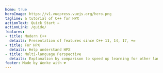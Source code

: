 ```yaml
---
home: true
heroImage: https://v1.vuepress.vuejs.org/hero.png
tagline: a tutorial of C++ for HPX
actionText: Quick Start →
actionLink: /guide/
features:
- title: Modern C++
  details: Presentation of features since C++ 11, 14, 17, +∞
- title: For HPX
  details: Help understand HPX
- title: Multi-language Perspective
  details: Explanation by comparison to speed up learning for other language user
footer: Made by Wenke with ❤️
---
```

